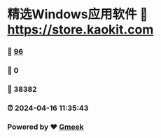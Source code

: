 # 精选Windows应用软件 :link: https://store.kaokit.com 
### :page_facing_up: [96](https://store.kaokit.com/tag.html) 
### :speech_balloon: 0 
### :hibiscus: 38382 
### :alarm_clock: 2024-04-16 11:35:43 
### Powered by :heart: [Gmeek](https://github.com/Meekdai/Gmeek)
